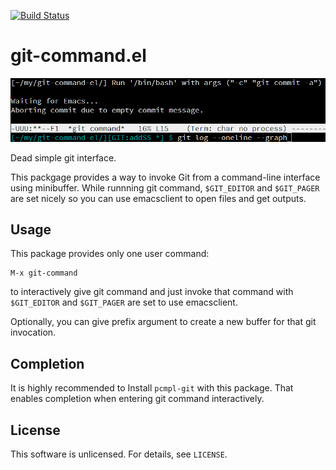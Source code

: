 [![Build Status](https://travis-ci.org/10sr/git-command-el.svg?branch=master)](https://travis-ci.org/10sr/git-command-el)



git-command.el
===============



![ss](ss.png)


Dead simple git interface.

This packgage provides a way to invoke Git from a command-line interface using
minibuffer.
While runnning git command, `$GIT_EDITOR` and `$GIT_PAGER` are set nicely so you
can use emacsclient to open files and get outputs.


Usage
-----

This package provides only one user command:

    M-x git-command

to interactively give git command and just invoke that command with
`$GIT_EDITOR` and `$GIT_PAGER` are set to use emacsclient.

Optionally, you can give prefix argument to create a new buffer for that git
invocation.


Completion
-----------

It is highly recommended to Install `pcmpl-git` with this package.
That enables completion when entering git command interactively.



License
--------

This software is unlicensed. For details, see `LICENSE`.
